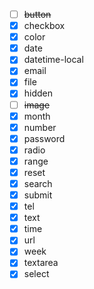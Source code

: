 -   [ ] ~~button~~
-   [x] checkbox
-   [x] color
-   [x] date
-   [x] datetime-local
-   [x] email
-   [x] file
-   [x] hidden
-   [ ] ~~image~~
-   [x] month
-   [x] number
-   [x] password
-   [x] radio
-   [x] range
-   [x] reset
-   [x] search
-   [x] submit
-   [x] tel
-   [x] text
-   [x] time
-   [x] url
-   [x] week
-   [x] textarea
-   [x] select

